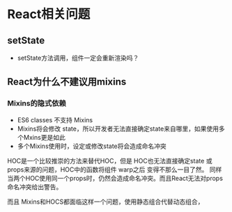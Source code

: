 # React相关问题

## setState

* setState方法调用，组件一定会重新渲染吗？


## React为什么不建议用mixins


### Mixins的隐式依赖

* ES6 classes 不支持 Mixins
* Mixins将会修改 state，所以开发者无法直接确定state来自哪里，如果使用多个Mxins更是如此
* 多个Mixins使用时，设定或修改state将会造成命名冲突

HOC是一个比较推崇的方法来替代HOC，但是 HOC也无法直接确定state 或 props来源的问题，HOC中的函数将组件 warp之后 变得不那么一目了然。
同样 当两个HOC使用同一个props时，仍然会造成命名冲突。而且React无法对props命名冲突给出警告。

而且 Mixins和HOCS都面临这样一个问题，使用静态组合代替动态组合，
